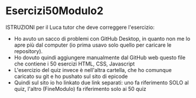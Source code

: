 # Esercizi50Modulo2
ISTRUZIONI per il Luca tutor che deve correggere l'esercizio:
- Ho avuto un sacco di problemi con GitHub Desktop, in quanto non me lo apre più dal computer (io prima usavo solo quello per caricare le repository).
- Ho dovuto quindi aggiungere manualmente dal GitHub web questo file che contiene i 50 esercizi HTML, CSS, Javascript
- L'esercizio del quiz invece è nell'altra cartella, che ho comunque caricato su git e ho pushato sul sito di epicode
- Quindi sul sito io ho linkato due link separati: uno fa riferimento SOLO al quiz, l'altro (FineModulo) fa riferimento solo ai 50 quiz

